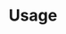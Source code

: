 ---
title: Usage
position: 3
content_markdown: |-
  
  Once koazee is added to the project you just need to
  import it 

left_code_blocks:
 - code_block: |-
    import "github.com/wesovilabs/koazee"
    
    ...
    
    var todoList = []todo{
    	{
    		title:       "Buy food",
    		priority:    mediumPriority,
    		timeToSpend: 2,
    	},
    	{
    		title:       "Buy beer",
    		priority:    highPriority,
    		timeToSpend: 1,
    	},
    }
    
    func main(){
        stream:=koazee.Collection(todoList)
        ...
    }
   language: golang
    
---